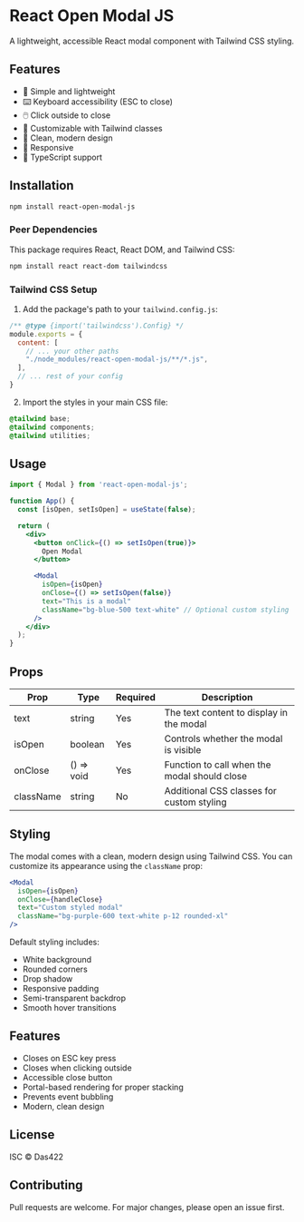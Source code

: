 # React Open Modal JS

A lightweight, accessible React modal component with Tailwind CSS styling.

## Features

- 🎯 Simple and lightweight
- ⌨️ Keyboard accessibility (ESC to close)
- 🖱️ Click outside to close
- 🎨 Customizable with Tailwind classes
- 🌟 Clean, modern design
- 📱 Responsive
- 💪 TypeScript support

## Installation

```bash
npm install react-open-modal-js
```

### Peer Dependencies

This package requires React, React DOM, and Tailwind CSS:

```bash
npm install react react-dom tailwindcss
```

### Tailwind CSS Setup

1. Add the package's path to your `tailwind.config.js`:

```js
/** @type {import('tailwindcss').Config} */
module.exports = {
  content: [
    // ... your other paths
    "./node_modules/react-open-modal-js/**/*.js",
  ],
  // ... rest of your config
}
```

2. Import the styles in your main CSS file:

```css
@tailwind base;
@tailwind components;
@tailwind utilities;
```

## Usage

```jsx
import { Modal } from 'react-open-modal-js';

function App() {
  const [isOpen, setIsOpen] = useState(false);

  return (
    <div>
      <button onClick={() => setIsOpen(true)}>
        Open Modal
      </button>

      <Modal
        isOpen={isOpen}
        onClose={() => setIsOpen(false)}
        text="This is a modal"
        className="bg-blue-500 text-white" // Optional custom styling
      />
    </div>
  );
}
```

## Props

| Prop | Type | Required | Description |
|------|------|----------|-------------|
| text | string | Yes | The text content to display in the modal |
| isOpen | boolean | Yes | Controls whether the modal is visible |
| onClose | () => void | Yes | Function to call when the modal should close |
| className | string | No | Additional CSS classes for custom styling |

## Styling

The modal comes with a clean, modern design using Tailwind CSS. You can customize its appearance using the `className` prop:

```jsx
<Modal
  isOpen={isOpen}
  onClose={handleClose}
  text="Custom styled modal"
  className="bg-purple-600 text-white p-12 rounded-xl"
/>
```

Default styling includes:
- White background
- Rounded corners
- Drop shadow
- Responsive padding
- Semi-transparent backdrop
- Smooth hover transitions

## Features

- Closes on ESC key press
- Closes when clicking outside
- Accessible close button
- Portal-based rendering for proper stacking
- Prevents event bubbling
- Modern, clean design

## License

ISC © Das422

## Contributing

Pull requests are welcome. For major changes, please open an issue first.